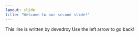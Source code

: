 ```yaml
---
layout: slide
title: "Welcome to our second slide!"
---
```

This line is written by devedroy
Use the left arrow to go back!
